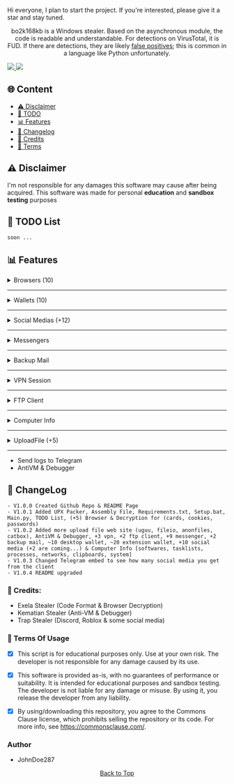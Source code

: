 Hi everyone, I plan to start the project. If you're interested, please give it a star and stay tuned.

<p align="center">
  bo2k168kb is a Windows stealer. Based on the asynchronous module, the code is readable and understandable. For detections on VirusTotal, it is FUD. If there are detections, they are likely <a href="https://en.wikipedia.org/wiki/False_positives_and_false_negatives">false positives</a>; this is common in a language like Python unfortunately.
</p>

<a href="https://t.me/bo2k168kb/">
<img src="https://img.shields.io/badge/telegram-2CA5E0?style=for-the-badge&logo=telegram&logoColor=white">
</a>
<a href="https://discord.com/users/1221728197390106657">
<img src="https://img.shields.io/badge/discord-5865F2?style=for-the-badge&logo=discord&logoColor=white">
</a>

## <a id="content"></a>🌐 Content
- [⚠️ Disclaimer](#disclaimer)
- [📝 TODO](#todolist)
- [📊 Features](#features)
- [💭 Changelog](#changelog)
- [👤 Credits](#credits)
- [💼 Terms](#terms)

## <a id="disclaimer"></a>⚠️ Disclaimer
I'm not responsible for any damages this software may cause after being acquired. 
This software was made for personal **education** and **sandbox testing** purposes

## <a id="todolist"></a>📝 TODO List

```
soon ...
```


## <a id="features"></a>📊 Features

<details>
  <summary>Browsers (10)</summary>
  
  <details>
    <summary>Browsers Names</summary>
      Chromium<br>
      Edge<br>
      Brave<br>
      Chrome<br>
      Epic Privacy<br>
      Iridium<br>
      Opera (gx)<br>
      Opera<br>
      Yandex<br>
      Vivaldi<br>
  </details>

  <details>
    <summary>Passwords Managers</summary>
      1Password<br>
      NordPass<br>
      DashLane<br>
      Bitwarden<br>
      RoboForm<br>
      Keeper<br>
      MultiPassword<br>
      KeePassXC<br>
      LastPass<br>
      Trezor<br>
  
  </details>

  <details>
    <summary>2FA Codes Extensions</summary>
      GAuthAuthenticator<br>
      EOSAuthenticator<br>
      Authy<br>
      Authenticator<br>
  
  </details>
  
  - passwords
  - credit cards
  - cookies
  - autofills
</details>

-----

<details>
  <summary>Wallets (10)</summary>
  
  <details>
    <summary>Wallets Extensions</summary>
        (3) MetaMask<br>
        (2) Ronin Wallet<br>
        Exodus<br>
        Trust Wallet<br>
        Binance<br>
        CoinBase<br>
        TON<br>
  </details>

  <details>
    <summary>Wallets Desktop</summary>
        Exodus<br>
        Atomic<br>
        Bitcoin<br>
        Bytecoin<br>
        Coinomi<br>
        Dash<br>
        WalletWasabi<br>
        Electrum<br>
    
  </details>
</details>

-----

<details>
  <summary>Social Medias (+12)</summary>
  
  <details>
    <summary>Roblox Account</summary>
      username<br>
      display name<br>
      profile url<br>
      robux<br>
      rap<br>
      is premium<br>
      creation date<br>
      friends lists<br>
      cookie bypass<br>
  </details>
  
  <details>
    <summary>Twitch Account</summary>
      Username<br>
      Display Name<br>
      Profile URL<br>
      Email<br>
      Has Prime<br>
      Is Partner<br>
      Language<br>
      Bits Balance<br>
      Followers Count<br>
  </details>
  
  <details>
    <summary>Twitter Account</summary>
      Username<br>
      Screen Name<br>
      Profile URL<br>
      Followers Count<br>
      Following Count<br>
      Tweets Count<br>
      Is Verified<br>
      Created At<br>
      Biography<br>
      Cookie<br>
  </details>
  
  <details>
    <summary>TikTok Account</summary>
    - Username
    - Profile URL
    - Email
    - Phone Number
    - Coins
    - Creation Date
    - Profile Picture URL
    - Subscribers Count
    
  </details>
  
  <details>
    <summary>Spotify Account</summary>
    - Username
    - Display Name
    - Profile URL
    - Email
    - Playlist Count
    - Followers Count
    - Subscription Type
    - Profile Picture URL
    
  </details>
  
  <details>
    <summary>Instagram Account</summary>
    - Username
    - Full Name
    - Profile URL
    - Biography
    - Email
    - Is Verified
    - Followers Count
    - Following Count
    - Profile Picture URL
    
  </details>
  
  <details>
    <summary>Guilded Account</summary>
    - Username
    - Profile URL
    - Email
    - Global Username
    - Subdomain
    - Join Date
    - Biography
    - Profile Picture URL
    - Social Connections
    
  </details>
  
  <details>
    <summary>Patreon Account</summary>
    - Username
    - Profile URL
    - Email
    - Is Email Verified
    - Currency
    - Profile Picture URL
    - Biography
    - Social Connections
    - URL
    
  </details>
  
  <details>
    <summary>Riot User</summary>
    - Username
    - Email
    - Region
    - Locale
    - Country
    - MFA Verified
    
  </details>
  
  <details>
    <summary>Steal User</summary>
    - Username
    - Email
    - Profile URL
    - Comments Karma
    - Total Karma
    - Coins
    - Is Moderator
    - Is Gold
    - Is Suspended
    - Profile Picture URL
  </details>
</details>

-----

<details>
  <summary>Messengers</summary>
  
  <details>
    <summary>Discord Messenger</summary>
    <ul>
      <li>Token</li>
      <li>Profile Picture</li>
      <li>Display Name</li>
      <li>Username</li>
      <li>User ID</li>
      <li>Creation Date</li>
    </ul>
    <details>
      <summary>Billing</summary>
      <ul>
        <li>Credit Card</li>
        <li>PayPal</li>
        <li>CashApp</li>
      </ul>
    </details>
    <ul>
      <li>Nitro Type</li>
      <li>Boost Badge Time</li>
      <li>Biography</li>
      <li>Is NSFW</li>
      <li>Badges</li>
      <li>Friends</li>
      <li>Guilds</li>
      <li>Gifts</li>
      <li>Backup Codes</li>
    </ul>
  </details>
  
  <details>
    <summary>Telegram Messenger</summary>
    <!-- Information for Telegram Messenger -->
  </details>
  
  <details>
    <summary>Tox Messenger</summary>
    <!-- Information for Tox Messenger -->
  </details>
  
  <details>
    <summary>Element Messenger</summary>
    <!-- Information for Element Messenger -->
  </details>
  
  <details>
    <summary>Skype Messenger</summary>
    <!-- Information for Skype Messenger -->
  </details>
  
  <details>
    <summary>Signal Messenger</summary>
    <!-- Information for Signal Messenger -->
  </details>
  
  <details>
    <summary>WhatsApp Messenger</summary>
    <!-- Information for WhatsApp Messenger -->
  </details>
  
  <details>
    <summary>Pidgin Messenger</summary>
    <!-- Information for Pidgin Messenger -->
  </details>
  
  <details>
    <summary>Viber Messenger</summary>
    <!-- Information for Viber Messenger -->
  </details>
</details>

-----

<details>
  <summary>Backup Mail</summary>
  <ul>
    <li>Mailbird</li>
    <li>Thunderbird</li>
  </ul>
</details>

-----

<details>
  <summary>VPN Session</summary>
  <ul>
    <li>Proton VPN</li>
    <li>Open VPN</li>
    <li>Surfshark VPN</li>
  </ul>
</details>

-----

<details>
  <summary>FTP Client</summary>
  <ul>
    <li>FileZilla</li>
    <li>WinSCP</li>
  </ul>
</details>

-----

<details>
  <summary>Computer Info</summary>
  <ul>
    <li>System Info</li>
    <li>Processes Info</li>
    <li>TaskLists Info</li>
    <li>Clipboards Info</li>
    <li>Installed Softwares</li>
    <li>Networks Info</li>
  </ul>
</details>

-----

<details>
  <summary>UploadFile (+5)</summary>
  <ul>
    <li>GoFile</li>
    <li>FileIo</li>
    <li>AnonFiles</li>
    <li>Uguu</li>
    <li>CatBox</li>
  </ul>
</details>

-----

- Send logs to Telegram
- AntiVM & Debugger


## <a id="changelog"></a>💭 ChangeLog

```
- V1.0.0 Created Github Repo & README Page
- V1.0.1 Added UPX Packer, Assembly File, Requirements.txt, Setup.bat, Main.py, TODO List, (+5) Browser & Decryption for (cards, cookies, passwords)
- V1.0.2 Added more upload file web site (uguu, fileio, anonfiles, catbox), AntiVM & Debugger, +3 vpn, +2 ftp client, +9 messenger, +2 backup mail, ~10 desktop wallet, ~20 extension wallet, +10 social media (+2 are coming...) & Computer Info [softwares, tasklists, processes, networks, clipboards, system]
- V1.0.3 Changed Telegram embed to see how many social media you get from the client
- V1.0.4 README upgraded
```

### <a id="forkedfrom"></a>👤 Credits:
- Exela Stealer (Code Format & Browser Decryption)
- Kematian Stealer (Anti-VM & Debugger)
- Trap Stealer (Discord, Roblox & some social media)

### <a id="terms"></a>💼 Terms Of Usage
- [x] This script is for educational purposes only. Use at your own risk. The developer is not responsible for any damage caused by its use.

- [x] This software is provided as-is, with no guarantees of performance or suitability. It is intended for educational purposes and sandbox testing. The developer is not liable for any damage or misuse. By using it, you release the developer from any liability.

- [x] By using/downloading this repository, you agree to the Commons Clause license, which prohibits selling the repository or its code. For more info, see https://commonsclause.com/.

### Author
- JohnDoe287

<p align="center">
  <a href=#top>Back to Top</a>
</p>

